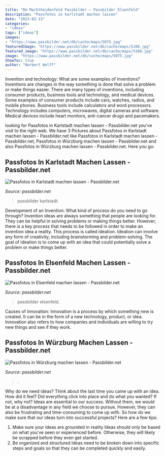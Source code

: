 ```yaml
---
title: "Dm Marktheidenfeld Passbilder ~ Passbilder Elsenfeld"
description: "Passfotos in karlstadt machen lassen"
date: "2023-02-13"
categories:
- "ideas"
tags: ["ideas"]
images:
- "https://www.passbilder.net/db/cache/maps/5075.jpg"
featuredImage: "https://www.passbilder.net/db/cache/maps/5108.jpg"
featured_image: "https://www.passbilder.net/db/cache/maps/5108.jpg"
image: "https://www.passbilder.net/db/cache/maps/5075.jpg"
ShowToc: true
author: "Norbert Wolff"
---
```



Invention and technology: What are some examples of inventions?
Inventions are changes in the way something is done that solve a problem or make things easier. There are many types of inventions, including consumer products, business tools and technology, and medical devices. Some examples of consumer products include cars, watches, radios, and mobile phones. Business tools include calculators and word processors. Technology includes computers, microwaves, digital cameras and software. Medical devices include heart monitors, anti-cancer drugs and pacemakers.

	

		
looking for Passfotos in Karlstadt machen lassen - Passbilder.net you've visit to the right web. We have 3 Pictures about Passfotos in Karlstadt machen lassen - Passbilder.net like Passfotos in Karlstadt machen lassen - Passbilder.net, Passfotos in Würzburg machen lassen - Passbilder.net and also Passfotos in Würzburg machen lassen - Passbilder.net. Here you go:
		
    
## Passfotos In Karlstadt Machen Lassen - Passbilder.net

<img loading=lazy src="https://www.passbilder.net/db/cache/maps/5108.jpg" onerror="this.onerror=null;this.src='https://tse4.mm.bing.net/th?id=OIP.-PXD_M8Bhi-H9gc0fzTH_AAAAA&amp;pid=15.1';" alt="Passfotos in Karlstadt machen lassen - Passbilder.net">

_Source: passbilder.net_

>passbilder karlstadt. 

	

Development of an Invention: What kind of process do you need to go through?
Invention ideas are always something that people are looking for. They can be helpful in solving problems or making things better. However, there is a key process that needs to be followed in order to make an invention idea a reality. This process is called ideation. Ideation can involve any form of creativity, including brainstorming and problem-solving. The goal of ideation is to come up with an idea that could potentially solve a problem or make things better.

    
## Passfotos In Elsenfeld Machen Lassen - Passbilder.net

<img loading=lazy src="https://www.passbilder.net/db/cache/maps/5075.jpg" onerror="this.onerror=null;this.src='https://tse2.mm.bing.net/th?id=OIP.JoQ83Kv8AWkSEvMvv_edZQAAAA&amp;pid=15.1';" alt="Passfotos in Elsenfeld machen lassen - Passbilder.net">

_Source: passbilder.net_

>passbilder elsenfeld. 

	

Causes of innovation:
Innovation is a process by which something new is created. It can be in the form of a new technology, product, or idea. Innovation also refers to how companies and individuals are willing to try new things and see if they work.

    
## Passfotos In Würzburg Machen Lassen - Passbilder.net

<img loading=lazy src="https://www.passbilder.net/db/cache/maps/5229.jpg" onerror="this.onerror=null;this.src='https://tse4.mm.bing.net/th?id=OIP.JKCCERrjVXU8_A6WJBsftAAAAA&amp;pid=15.1';" alt="Passfotos in Würzburg machen lassen - Passbilder.net">

_Source: passbilder.net_

>. 

	

Why do we need ideas?
Think about the last time you came up with an idea. How did it feel? Did everything click into place and do what you wanted? If not, why not?
Ideas are essential to our success. Without them, we would be at a disadvantage in any field we choose to pursue. However, they can also be frustrating and time-consuming to come up with. So how do we make sure that our ideas turn into successful projects? Here are a few tips: 

1) Make sure your ideas are grounded in reality 
Ideas should only be based on what you've seen or experienced before. Otherwise, they will likely be scrapped before they even get started. 
2) Be organized and structured 
Ideas need to be broken down into specific steps and goals so that they can be completed quickly and easily.

